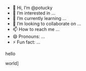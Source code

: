 - 👋 Hi, I’m @potucky
- 👀 I’m interested in ...
- 🌱 I’m currently learning ...
- 💞️ I’m looking to collaborate on ...
- 📫 How to reach me ...
- 😄 Pronouns: ...
- ⚡ Fun fact: ...

<!---
potucky/potucky is a ✨ special ✨ repository because its `README.md` (this file) appears on your GitHub profile.
You can click the Preview link to take a look at your changes.
--->hello
world]